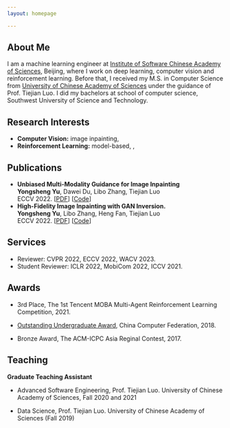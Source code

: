```yaml
---
layout: homepage

---
```


## About Me

I am a machine learning engineer at [Institute of Software Chinese Academy of Sciences](http://www.is.cas.cn), Beijing, where I work on deep learning, computer vision and reinforcement learning. Before that, I received my M.S. in Computer Science from [University of Chinese Academy of Sciences](https://www.ucas.ac.cn/) under the guidance of Prof. Tiejian Luo. I did my bachelors at school of computer science, Southwest University of Science and Technology.

## Research Interests

- **Computer Vision:** image inpainting, 
- **Reinforcement Learning:** model-based, , 

## Publications

- **Unbiased Multi-Modality Guidance for Image Inpainting**
  <br>**Yongsheng Yu**, Dawei Du, Libo Zhang, Tiejian Luo
  <br>ECCV 2022. [[PDF]()] [[Code]()]
  <br>
- **High-Fidelity Image Inpainting with GAN Inversion.**
  <br>**Yongsheng Yu**, Libo Zhang, Heng Fan, Tiejian Luo
  <br>ECCV 2022. [[PDF](http://papers.nips.cc/paper/9216-learning-to-self-train-for-semi-supervised-few-shot-classification.pdf)] [[Code](https://github.com/xinzheli1217/learning-to-self-train)]
  <br>

## Services

- Reviewer: CVPR 2022, ECCV 2022, WACV 2023.
- Student Reviewer: ICLR 2022, MobiCom 2022, ICCV 2021.

## Awards

- 3rd Place, The 1st Tencent MOBA Multi-Agent Reinforcement Learning Competition, 2021.

- [Outstanding Undergraduate Award](https://www.ccf.org.cn/Awards/Awards/2018-07-31/650741.shtml), China Computer Federation, 2018.

- Bronze Award, The ACM-ICPC Asia Reginal Contest, 2017.

## Teaching

**Graduate Teaching Assistant**

- Advanced Software Engineering, Prof. Tiejian Luo. University of Chinese Academy of Sciences, Fall 2020 and 2021

- Data Science, Prof. Tiejian Luo. University of Chinese Academy of Sciences (Fall 2019)

